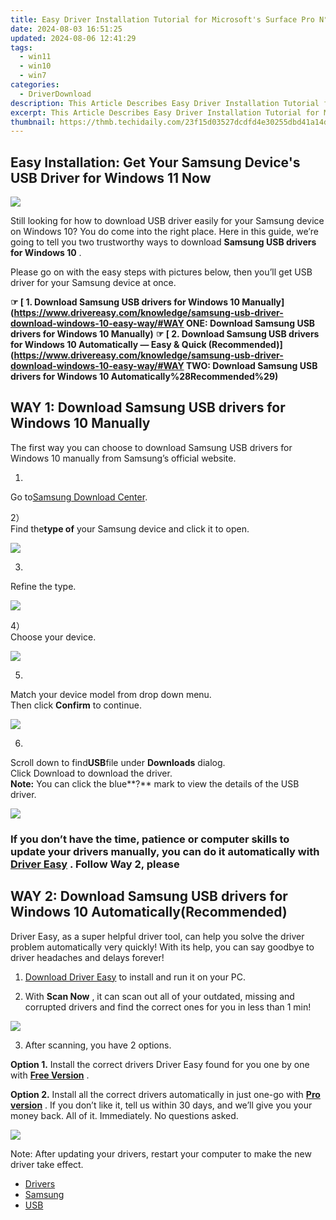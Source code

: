 ```yaml
---
title: Easy Driver Installation Tutorial for Microsoft's Surface Pro N°4 on Windows Systems
date: 2024-08-03 16:51:25
updated: 2024-08-06 12:41:29
tags:
  - win11
  - win10
  - win7
categories:
  - DriverDownload
description: This Article Describes Easy Driver Installation Tutorial for Microsoft's Surface Pro N°4 on Windows Systems
excerpt: This Article Describes Easy Driver Installation Tutorial for Microsoft's Surface Pro N°4 on Windows Systems
thumbnail: https://thmb.techidaily.com/23f15d03527dcdfd4e30255dbd41a14d668e3faafe915e31c07d32bad6007903.png
---
```


## Easy Installation: Get Your Samsung Device's USB Driver for Windows 11 Now

![](https://images.drivereasy.com/wp-content/uploads/2017/03/1-13.jpg)
  
Still looking for how to download USB driver easily for your Samsung device on Windows 10? You do come into the right place. Here in this guide, we’re going to tell you two trustworthy ways to download **Samsung USB drivers for Windows 10** .  
  
Please go on with the easy steps with pictures below, then you’ll get USB driver for your Samsung device at once.  
  
**☞ [ 1\. Download Samsung USB drivers for Windows 10 Manually](<https://www.drivereasy.com/knowledge/samsung-usb-driver-download-windows-10-easy-way/#WAY> ONE: Download Samsung USB drivers for Windows 10 Manually)**
**☞ [ 2\. Download Samsung USB drivers for Windows 10 Automatically — Easy & Quick (Recommended)](<https://www.drivereasy.com/knowledge/samsung-usb-driver-download-windows-10-easy-way/#WAY> TWO: Download Samsung USB drivers for Windows 10 Automatically%28Recommended%29)**
  
## WAY 1: Download Samsung USB drivers for Windows 10 Manually
  
The first way you can choose to download Samsung USB drivers for Windows 10 manually from Samsung’s official website.  
  
1)  

Go to[Samsung Download Center](https://shop-links.co/link/?exclusive=1&publisher_slug=itechdaily19598&url=http%3A%2F%2Fwww.samsung.com%2Fus%2Fsupport%2Fdownloads%2F).  
  
2）  
Find the**type of** your Samsung device and click it to open.  
  
![](https://images.drivereasy.com/wp-content/uploads/2017/03/1-1-1.jpg)
  
3)  

Refine the type.  
  
![](https://images.drivereasy.com/wp-content/uploads/2017/03/2-6.jpg)
  
4）  
Choose your device.  
  
![](https://images.drivereasy.com/wp-content/uploads/2017/03/3-5.jpg)
  
5)  

Match your device model from drop down menu.  
Then click **Confirm** to continue.  
  
![](https://images.drivereasy.com/wp-content/uploads/2017/03/4-5.jpg)
  
6)  

Scroll down to find**USB**file under **Downloads** dialog.  
Click Download to download the driver.  
**Note:** You can click the blue**?** mark to view the details of the USB driver.
  
![](https://images.drivereasy.com/wp-content/uploads/2017/03/5-3.jpg)
  
### If you don’t have the time, patience or computer skills to update your drivers manually, you can do it automatically with [**Driver Easy**](https://tools.techidaily.com/drivereasy/download/) . Follow Way 2, please

## WAY 2: Download Samsung USB drivers for Windows 10 Automatically(Recommended)

 Driver Easy, as a super helpful driver tool, can help you solve the driver problem automatically very quickly! With its help, you can say goodbye to driver headaches and delays forever!

 1) [Download Driver Easy](https://tools.techidaily.com/drivereasy/download/)   to install and run it on your PC.

 2) With **Scan Now** , it can scan out all of your outdated, missing and corrupted drivers and find the correct ones for you in less than 1 min!

![](https://images.drivereasy.com/wp-content/uploads/2017/07/img_59672539b4609.jpg)

3) After scanning, you have 2 options.

**Option 1.**   Install the correct drivers Driver Easy found for you one by one with **[Free Version](https://tools.techidaily.com/drivereasy/download/)**  .

**Option 2.**   Install all the correct drivers automatically in just one-go with **[Pro version](https://tools.techidaily.com/drivereasy/download/)**  .  If you don’t like it, tell us within 30 days, and we’ll give you your money back. All of it. Immediately. No questions asked.

![](https://images.drivereasy.com/wp-content/uploads/2017/03/6-6.jpg)

 Note: After updating your drivers, restart your computer to make the new driver take effect.[](https://tools.techidaily.com/drivereasy/download/) **[](https://tools.techidaily.com/drivereasy/download/)**
  
* [Drivers](https://tools.techidaily.com/drivereasy/download/)
* [Samsung](https://tools.techidaily.com/drivereasy/download/)
* [USB](https://tools.techidaily.com/drivereasy/download/)

<ins class="adsbygoogle"
     style="display:block"
     data-ad-format="autorelaxed"
     data-ad-client="ca-pub-7571918770474297"
     data-ad-slot="1223367746"></ins>



<ins class="adsbygoogle"
     style="display:block"
     data-ad-client="ca-pub-7571918770474297"
     data-ad-slot="8358498916"
     data-ad-format="auto"
     data-full-width-responsive="true"></ins>
